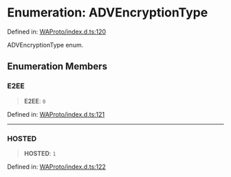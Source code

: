 # Enumeration: ADVEncryptionType

Defined in: [WAProto/index.d.ts:120](https://github.com/Riders004/Tv/blob/3d6aaf6f3efb499dc9d0ca82bb24083bb45a8478/WAProto/index.d.ts#L120)

ADVEncryptionType enum.

## Enumeration Members

### E2EE

> **E2EE**: `0`

Defined in: [WAProto/index.d.ts:121](https://github.com/Riders004/Tv/blob/3d6aaf6f3efb499dc9d0ca82bb24083bb45a8478/WAProto/index.d.ts#L121)

***

### HOSTED

> **HOSTED**: `1`

Defined in: [WAProto/index.d.ts:122](https://github.com/Riders004/Tv/blob/3d6aaf6f3efb499dc9d0ca82bb24083bb45a8478/WAProto/index.d.ts#L122)
